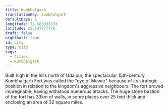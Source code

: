 ```yaml
---
title: Kumbhalgarh
translationKey: kumbhalgarh
defaultDays: 1
longitude: 73.583333333
latitude: 25.147777778
draft: false
nighthalt: true
id: city
type: city
tags:
  - Cities
  - Kumbhalgarh
---
```

Built high in the hills north of Udaipur, the spectacular 15th-century Kumbhalgarh Fort was called the "eye of Mewar" because of its strategic position in relation to the kingdom's aggressive neighbours. The fort proved impregnable, having withstood numerous attacks. The huge stone bastion of the fort has 33km of walls, in some places over 25 feet thick and enclosing an area of 32 square miles.